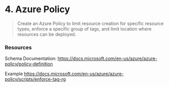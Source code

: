 # 4. Azure Policy

> Create an Azure Policy to limit resource creation for specific resource types, enforce a specific
group of tags, and limit location where resources can be deployed.

### Resources

Schema Documentation:
https://docs.microsoft.com/en-us/azure/azure-policy/policy-definition

Example
https://docs.microsoft.com/en-us/azure/azure-policy/scripts/enforce-tag-rg
